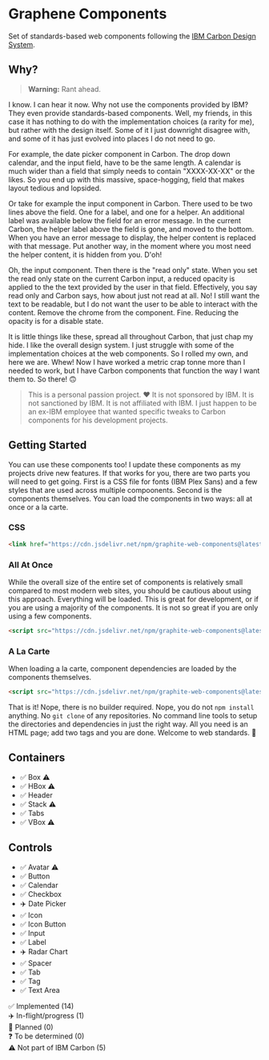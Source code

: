 # Graphene Components

Set of standards-based web components following the [IBM Carbon Design System](https://carbondesignsystem.com).

## Why?

> **Warning:** Rant ahead.

I know. I can hear it now. Why not use the components provided by IBM? They even provide standards-based components. Well, my friends, in this case it has nothing to do with the implementation choices (a rarity for me), but rather with the design itself. Some of it I just downright disagree with, and some of it has just evolved into places I do not need to go.

For example, the date picker component in Carbon. The drop down calendar, and the input field, have to be the same length. A calendar is much wider than a field that simply needs to contain "XXXX-XX-XX" or the likes. So you end up with this massive, space-hogging, field that makes layout tedious and lopsided.

Or take for example the input component in Carbon. There used to be two lines above the field. One for a label, and one for a helper. An additional label was available below the field for an error message. In the current Carbon, the helper label above the field is gone, and moved to the bottom. When you have an error message to display, the helper content is replaced with that message. Put another way, in the moment where you most need the helper content, it is hidden from you. D'oh!

Oh, the input component. Then there is the "read only" state. When you set the read only state on the current Carbon input, a reduced opacity is applied to the the text provided by the user in that field. Effectively, you say read only and Carbon says, how about just not read at all. No! I still want the text to be readable, but I do not want the user to be able to interact with the content. Remove the chrome from the component. Fine. Reducing the opacity is for a disable state.

It is little things like these, spread all throughout Carbon, that just chap my hide. I like the overall design system. I just struggle with some of the implementation choices at the web components. So I rolled my own, and here we are. Whew! Now I have worked a metric crap tonne more than I needed to work, but I have Carbon components that function the way I want them to. So there! 🙃

> This is a personal passion project. ❤️ It is not sponsored by IBM. It is not sanctioned by IBM. It is not affiliated with IBM. I just happen to be an ex-IBM employee that wanted specific tweaks to Carbon components for his development projects.

## Getting Started

You can use these components too! I update these components as my projects drive new features. If that works for you, there are two parts you will need to get going. First is a CSS file for fonts (IBM Plex Sans) and a few styles that are used across multiple compoonents. Second is the components themselves. You can load the components in two ways: all at once or a la carte.

### CSS

``` html
<link href="https://cdn.jsdelivr.net/npm/graphite-web-components@latest/graphite.css" rel="stylesheet">
```

### All At Once

While the overall size of the entire set of components is relatively small compared to most modern web sites, you should be cautious about using this approach. Everything will be loaded. This is great for development, or if you are using a majority of the components. It is not so great if you are only using a few components.

``` html
<script src="https://cdn.jsdelivr.net/npm/graphite-web-components@latest/graphite.js" type="module"></script>
```

### A La Carte

When loading a la carte, component dependencies are loaded by the components themselves.

``` html
<script src="https://cdn.jsdelivr.net/npm/graphite-web-components@latest/controls/button.js" type="module"></script>
```

That is it! Nope, there is no builder required. Nope, you do not `npm install` anything. No `git clone` of any repositories. No command line tools to setup the directories and dependencies in just the right way. All you need is an HTML page; add two tags and you are done. Welcome to web standards. 🤯

## Containers

- ✅ Box ⚠️
- ✅ HBox ⚠️
- ✅ Header
- ✅ Stack ⚠️
- ✅ Tabs
- ✅ VBox ⚠️

## Controls   

- ✅ Avatar ⚠️
- ✅ Button
- ✅ Calendar
- ✅ Checkbox
- ✈️ Date Picker
- ✅ Icon
- ✅ Icon Button
- ✅ Input
- ✅ Label
- ✈️ Radar Chart
- ✅ Spacer
- ✅ Tab
- ✅ Tag
- ✅ Text Area

✅ Implemented (14)   
✈️ In-flight/progress (1)  
📆 Planned  (0)   
❓ To be determined (0)  
⚠️ Not part of IBM Carbon (5)
